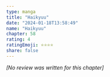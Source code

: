 ```yaml
---
type: manga
title: "Haikyuu"
date: "2024-01-18T13:58:49"
name: "Haikyuu"
chapter: 58
rating: 4
ratingEmoji: ⭐️⭐️⭐️⭐️
share: false
---
```


_[No review was written for this chapter]_
